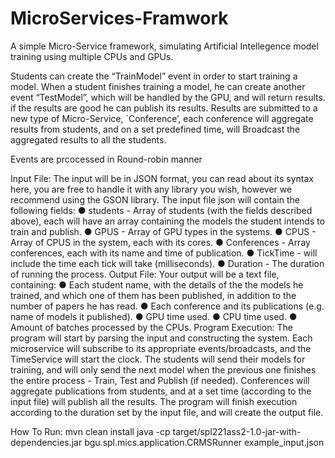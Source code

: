 # MicroServices-Framwork
A simple Micro-Service framework, simulating Artificial Intellegence model training using multiple CPUs and GPUs.

Students can create the “TrainModel” event in order to start training a model.
When a student finishes training a model, he can create another event
“TestModel”, which will be handled by the GPU, and will return results.
if the results are good he can publish its results.
Results are submitted to a new type of Micro-Service, `Conference’, each conference will
aggregate results from students, and on a set predefined time, will Broadcast the
aggregated results to all the students.

Events are prcocessed in Round-robin manner

Input File:
The input will be in JSON format, you can read about its syntax here, you are free to handle
it with any library you wish, however we recommend using the GSON library.
The input file json will contain the following fields:
● students - Array of students (with the fields described above), each will have an array
containing the models the student intends to train and publish.
● GPUS - Array of GPU types in the systems.
● CPUS - Array of CPUS in the system, each with its cores.
● Conferences - Array conferences, each with its name and time of publication.
● TickTime - will include the time each tick will take (milliseconds).
● Duration - The duration of running the process.
Output File:
Your output will be a text file, containing:
● Each student name, with the details of the the models he trained, and which one of
them has been published, in addition to the number of papers he has read.
● Each conference and its publications (e.g. name of models it published).
● GPU time used.
● CPU time used.
● Amount of batches processed by the CPUs.
Program Execution:
The program will start by parsing the input and constructing the system.
Each microservice will subscribe to its appropriate events/broadcasts, and the TimeService
will start the clock. The students will send their models for training, and will only send the
next model when the previous one finishes the entire process - Train, Test and Publish (if
needed).
Conferences will aggregate publications from students, and at a set time (according to the
input file) will publish all the results.
The program will finish execution according to the duration set by the input file, and will
create the output file.

How To Run:
mvn clean install
java -cp target/spl221ass2-1.0-jar-with-dependencies.jar bgu.spl.mics.application.CRMSRunner example_input.json
